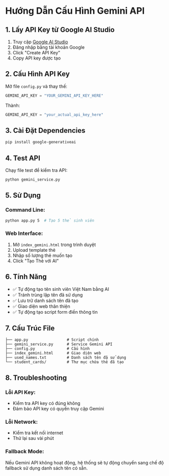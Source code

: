 # Hướng Dẫn Cấu Hình Gemini API

## 1. Lấy API Key từ Google AI Studio

1. Truy cập [Google AI Studio](https://makersuite.google.com/app/apikey)
2. Đăng nhập bằng tài khoản Google
3. Click "Create API Key"
4. Copy API key được tạo

## 2. Cấu Hình API Key

Mở file `config.py` và thay thế:

```python
GEMINI_API_KEY = "YOUR_GEMINI_API_KEY_HERE"
```

Thành:

```python
GEMINI_API_KEY = "your_actual_api_key_here"
```

## 3. Cài Đặt Dependencies

```bash
pip install google-generativeai
```

## 4. Test API

Chạy file test để kiểm tra API:

```bash
python gemini_service.py
```

## 5. Sử Dụng

### Command Line:
```bash
python app.py 5  # Tạo 5 thẻ sinh viên
```

### Web Interface:
1. Mở `index_gemini.html` trong trình duyệt
2. Upload template thẻ
3. Nhập số lượng thẻ muốn tạo
4. Click "Tạo Thẻ với AI"

## 6. Tính Năng

- ✅ Tự động tạo tên sinh viên Việt Nam bằng AI
- ✅ Tránh trùng lặp tên đã sử dụng
- ✅ Lưu trữ danh sách tên đã tạo
- ✅ Giao diện web thân thiện
- ✅ Tự động tạo script form điền thông tin

## 7. Cấu Trúc File

```
├── app.py                 # Script chính
├── gemini_service.py      # Service Gemini API
├── config.py              # Cấu hình
├── index_gemini.html      # Giao diện web
├── used_names.txt         # Danh sách tên đã sử dụng
└── student_cards/         # Thư mục chứa thẻ đã tạo
```

## 8. Troubleshooting

### Lỗi API Key:
- Kiểm tra API key có đúng không
- Đảm bảo API key có quyền truy cập Gemini

### Lỗi Network:
- Kiểm tra kết nối internet
- Thử lại sau vài phút

### Fallback Mode:
Nếu Gemini API không hoạt động, hệ thống sẽ tự động chuyển sang chế độ fallback sử dụng danh sách tên có sẵn.
